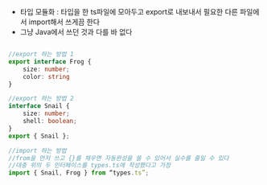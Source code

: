 
- 타입 모듈화 : 타입을 한 ts파일에 모아두고 export로 내보내서 필요한 다른 파일에서 import해서 쓰게끔 한다
- 그냥 Java에서 쓰던 것과 다를 바 없다

```typescript

//export 하는 방법 1
export interface Frog {
	size: number;
	color: string
}

//export 하는 방법 2
interface Snail {
	size: number;
	shell: boolean;
}
export { Snail };

//import 하는 방법
//from을 먼저 쓰고 {}를 채우면 자동완성을 쓸 수 있어서 실수를 줄일 수 있다
//대충 위의 두 인터페이스를 types.ts에 작성했다고 가정
import { Snail, Frog } from “types.ts”;

```